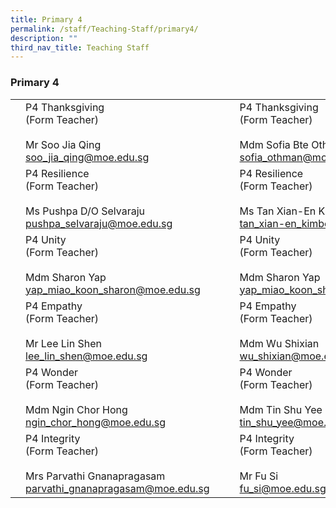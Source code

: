 ```yaml
---
title: Primary 4
permalink: /staff/Teaching-Staff/primary4/
description: ""
third_nav_title: Teaching Staff
---
```

### Primary 4


|  	|  	|  	|  	|  	|
|---	|---	|---	|---	|---	|
|	| P4 Thanksgiving<br>(Form Teacher)<br><br>Mr Soo Jia Qing<br>soo_jia_qing@moe.edu.sg 	|   	| 	| P4 Thanksgiving<br>(Form Teacher)<br><br>Mdm Sofia Bte Othman<br>sofia_othman@moe.edu.sg 	|
| 	| P4 Resilience <br>(Form Teacher)<br><br>Ms Pushpa D/O Selvaraju<br>pushpa_selvaraju@moe.edu.sg<br> 	|   	| 	| P4 Resilience<br>(Form Teacher)<br><br>Ms Tan Xian-En Kimberly<br>tan_xian-en_kimberly@moe.edu.sg 	|
| 	| P4 Unity <br>(Form Teacher)<br><br>Mdm Sharon Yap<br>yap_miao_koon_sharon@moe.edu.sg 	|   	|  	| P4 Unity <br>(Form Teacher)<br><br>Mdm Sharon Yap<br>yap_miao_koon_sharon@moe.edu.sg  	|
| 	| P4 Empathy<br>(Form Teacher)<br><br>Mr Lee Lin Shen<br>lee_lin_shen@moe.edu.sg<br> 	|   	| 	| P4 Empathy <br>(Form Teacher)<br><br>Mdm Wu Shixian<br>wu_shixian@moe.edu.sg 	|
| 	| P4 Wonder<br>(Form Teacher)<br><br>Mdm Ngin Chor Hong<br>ngin_chor_hong@moe.edu.sg 	|   	| 	| P4 Wonder<br>(Form Teacher)<br><br>Mdm Tin Shu Yee<br>tin_shu_yee@moe.edu.sg 	|
| 	| P4 Integrity<br>(Form Teacher)<br><br>Mrs Parvathi Gnanapragasam<br>parvathi_gnanapragasam@moe.edu.sg 	|   	|	| P4 Integrity<br>(Form Teacher)<br><br>Mr Fu Si<br>fu_si@moe.edu.sg 	|